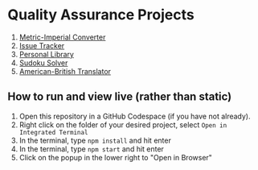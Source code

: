 # Quality Assurance Projects

1. [Metric-Imperial Converter](./01%20-%20Metric-Imperial%20Converter/)
2. [Issue Tracker](./02%20-%20Issue%20Tracker/)
3. [Personal Library](./03%20-%20Personal%20Library/)
4. [Sudoku Solver](./04%20-%20Sudoku%20Solver/)
5. [American-British Translator](./05%20-%20American%20British%20Translator/)

## How to run and view live (rather than static)

1. Open this repository in a GitHub Codespace (if you have not already).
2. Right click on the folder of your desired project, select `Open in Integrated Terminal`
3. In the terminal, type `npm install` and hit enter
4. In the terminal, type `npm start` and hit enter
5. Click on the popup in the lower right to "Open in Browser"
